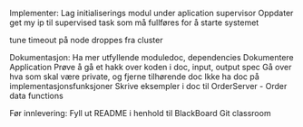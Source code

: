 Implementer:
Lag initialiserings modul under aplication supervisor
    Oppdater get my ip til supervised task som må fullføres for å starte systemet

tune timeout på node droppes fra cluster

Dokumentasjon:
Ha mer utfyllende moduledoc, dependencies
Dokumentere Application
Prøve å gå et hakk over koden i doc, input, output spec
Gå over hva som skal være private, og fjerne tilhørende doc
Ikke ha doc på implementasjonsfunksjoner
Skrive eksempler i doc til OrderServer - Order data functions

 

Før innlevering:
Fyll ut README i henhold til BlackBoard
Git classroom
